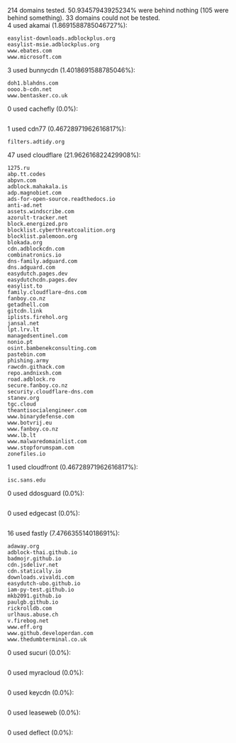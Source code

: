 214 domains tested. 50.93457943925234% were behind nothing (105 were behind something). 33 domains could not be tested.<br>
4 used akamai (1.8691588785046727%):
```
easylist-downloads.adblockplus.org
easylist-msie.adblockplus.org
www.ebates.com
www.microsoft.com
```

3 used bunnycdn (1.4018691588785046%):
```
doh1.blahdns.com
oooo.b-cdn.net
www.bentasker.co.uk
```

0 used cachefly (0.0%):
```

```

1 used cdn77 (0.46728971962616817%):
```
filters.adtidy.org
```

47 used cloudflare (21.962616822429908%):
```
1275.ru
abp.tt.codes
abpvn.com
adblock.mahakala.is
adp.magnobiet.com
ads-for-open-source.readthedocs.io
anti-ad.net
assets.windscribe.com
azorult-tracker.net
block.energized.pro
blocklist.cyberthreatcoalition.org
blocklist.palemoon.org
blokada.org
cdn.adblockcdn.com
combinatronics.io
dns-family.adguard.com
dns.adguard.com
easydutch.pages.dev
easydutchcdn.pages.dev
easylist.to
family.cloudflare-dns.com
fanboy.co.nz
getadhell.com
gitcdn.link
iplists.firehol.org
jansal.net
lpt.lrv.lt
managedsentinel.com
nonio.pt
osint.bambenekconsulting.com
pastebin.com
phishing.army
rawcdn.githack.com
repo.andnixsh.com
road.adblock.ro
secure.fanboy.co.nz
security.cloudflare-dns.com
stanev.org
tgc.cloud
theantisocialengineer.com
www.binarydefense.com
www.botvrij.eu
www.fanboy.co.nz
www.lb.lt
www.malwaredomainlist.com
www.stopforumspam.com
zonefiles.io
```

1 used cloudfront (0.46728971962616817%):
```
isc.sans.edu
```

0 used ddosguard (0.0%):
```

```

0 used edgecast (0.0%):
```

```

16 used fastly (7.476635514018691%):
```
adaway.org
adblock-thai.github.io
badmojr.github.io
cdn.jsdelivr.net
cdn.statically.io
downloads.vivaldi.com
easydutch-ubo.github.io
iam-py-test.github.io
mkb2091.github.io
paulgb.github.io
rickrolldb.com
urlhaus.abuse.ch
v.firebog.net
www.eff.org
www.github.developerdan.com
www.thedumbterminal.co.uk
```

0 used sucuri (0.0%):
```

```

0 used myracloud (0.0%):
```

```

0 used keycdn (0.0%):
```

```

0 used leaseweb (0.0%):
```

```

0 used deflect (0.0%):
```

```
